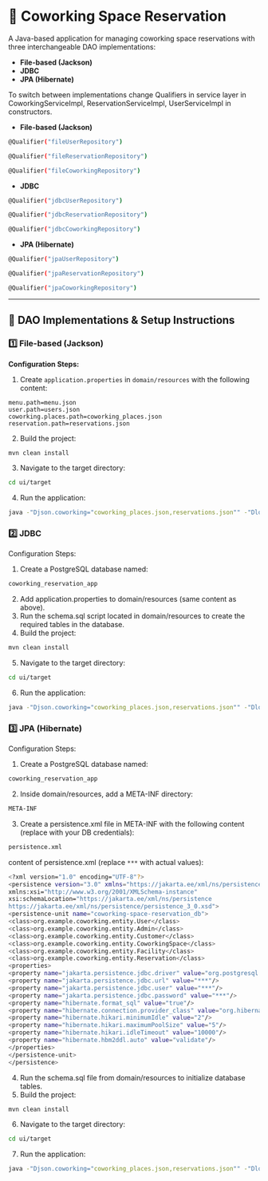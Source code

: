 # 🧾 Coworking Space Reservation

A Java-based application for managing coworking space reservations with three interchangeable DAO implementations:

- **File-based (Jackson)**
- **JDBC**
- **JPA (Hibernate)**

To switch between implementations change Qualifiers in service layer 
in CoworkingServiceImpl, ReservationServiceImpl, UserServiceImpl in constructors.

- **File-based (Jackson)**

```sh
@Qualifier("fileUserRepository")
```
```sh
@Qualifier("fileReservationRepository")
```
```sh
@Qualifier("fileCoworkingRepository")
```

- **JDBC** 
```sh
@Qualifier("jdbcUserRepository")
```
```sh
@Qualifier("jdbcReservationRepository")
```
```sh
@Qualifier("jdbcCoworkingRepository")
```

- **JPA (Hibernate)**
```sh
@Qualifier("jpaUserRepository")
```
```sh
@Qualifier("jpaReservationRepository")
 ```
```sh
@Qualifier("jpaCoworkingRepository")
 ```
---

## 📁 DAO Implementations & Setup Instructions
### 1️⃣ File-based (Jackson)
**Configuration Steps:**
1. Create `application.properties` in `domain/resources` with the following content:
```properties
menu.path=menu.json
user.path=users.json
coworking.places.path=coworking_places.json
reservation.path=reservations.json
```
2. Build the project:
```sh
mvn clean install
```
3. Navigate to the target directory:
```sh
cd ui/target
```
4. Run the application:
```sh
java -"Djson.coworking="coworking_places.json,reservations.json"" -"Dlog4j.configurationFile=log4j2.xml" -jar ui-1.0-SNAPSHOT.jar
```

### 2️⃣ JDBC
Configuration Steps:
1. Create a PostgreSQL database named:
```sh
coworking_reservation_app
```
2. Add application.properties to domain/resources (same content as above).
3. Run the schema.sql script located in domain/resources to create the required tables in the database.
4. Build the project:
 ```sh
mvn clean install
```
5. Navigate to the target directory:
```sh
cd ui/target
```
6. Run the application:
```sh
java -"Djson.coworking="coworking_places.json,reservations.json"" -"Dlog4j.configurationFile=log4j2.xml" -jar ui-1.0-SNAPSHOT.jar

```

### 3️⃣ JPA (Hibernate)
Configuration Steps:
1. Create a PostgreSQL database named:
```sh
coworking_reservation_app
```
2. Inside domain/resources, add a META-INF directory:
```sh
META-INF
```
3. Create a persistence.xml file in META-INF with the following content (replace with your DB credentials):
```sh
persistence.xml
```
content of persistence.xml (replace `***` with actual values):
```sh
<?xml version="1.0" encoding="UTF-8"?>
<persistence version="3.0" xmlns="https://jakarta.ee/xml/ns/persistence"
xmlns:xsi="http://www.w3.org/2001/XMLSchema-instance"
xsi:schemaLocation="https://jakarta.ee/xml/ns/persistence
https://jakarta.ee/xml/ns/persistence/persistence_3_0.xsd">
<persistence-unit name="coworking-space-reservation_db">
<class>org.example.coworking.entity.User</class>
<class>org.example.coworking.entity.Admin</class>
<class>org.example.coworking.entity.Customer</class>
<class>org.example.coworking.entity.CoworkingSpace</class>
<class>org.example.coworking.entity.Facility</class>
<class>org.example.coworking.entity.Reservation</class>
<properties>
<property name="jakarta.persistence.jdbc.driver" value="org.postgresql.Driver"/>
<property name="jakarta.persistence.jdbc.url" value="***"/>
<property name="jakarta.persistence.jdbc.user" value="***"/>
<property name="jakarta.persistence.jdbc.password" value="***"/>
<property name="hibernate.format_sql" value="true"/>
<property name="hibernate.connection.provider_class" value="org.hibernate.hikaricp.internal.HikariCPConnectionProvider"/>
<property name="hibernate.hikari.minimumIdle" value="2"/>
<property name="hibernate.hikari.maximumPoolSize" value="5"/>
<property name="hibernate.hikari.idleTimeout" value="10000"/>
<property name="hibernate.hbm2ddl.auto" value="validate"/>
</properties>
</persistence-unit>
</persistence>
```
4. Run the schema.sql file from domain/resources to initialize database tables.
5. Build the project:
 ```sh
mvn clean install
```
6. Navigate to the target directory:
```sh
cd ui/target
```
7. Run the application:
```sh
java -"Djson.coworking="coworking_places.json,reservations.json"" -"Dlog4j.configurationFile=log4j2.xml" -jar ui-1.0-SNAPSHOT.jar
```
